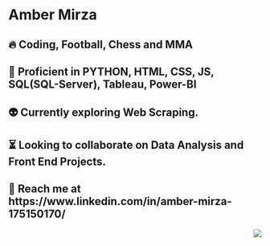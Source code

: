 <span style='float:left'>
<h1>Amber Mirza</h1>                                                    

<h2>🔥 Coding, Football, Chess and MMA </h2>

<h2>👀 Proficient in PYTHON, HTML, CSS, JS, SQL(SQL-Server), Tableau, Power-BI</h2>         

<h2>👽 Currently exploring Web Scraping.</h2>

<h2>⏳ Looking to collaborate on Data Analysis and Front End Projects.</h2>

<h2>🤝 Reach me at https://www.linkedin.com/in/amber-mirza-175150170/</h2>
</span>

<span style='float:right'>
<img src='https://www.animaapp.com/blog/wp-content/uploads/2021/07/designergif.gif'>
</span>
